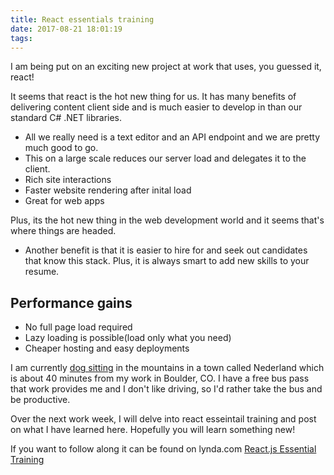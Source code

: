 ```yaml
---
title: React essentials training
date: 2017-08-21 18:01:19
tags:
---
```


I am being put on an exciting new project at work that uses, you guessed it, react!

It seems that react is the hot new thing for us. It has many benefits of delivering content client side and is much easier to develop in than our standard C# .NET libraries.

* All we really need is a text editor and an API endpoint and we are pretty much good to go. 
* This on a large scale reduces our server load and delegates it to the client. 
* Rich site interactions
* Faster website rendering after inital load
* Great for web apps


Plus, its the hot new thing in the web development world and it seems that's where things are headed. 

* Another benefit is that it is easier to hire for and seek out candidates that know this stack. Plus, it is always smart to add new skills to your resume.

## Performance gains
* No full page load required
* Lazy loading is possible(load only what you need)
* Cheaper hosting and easy deployments


I am currently [dog sitting](http://frankthedogsitter.com) in the mountains in a town called Nederland which is about 40 minutes from my work in Boulder, CO. I have a free bus pass that work provides me and I don't like driving, so I'd rather take the bus and be productive.

Over the next work week, I will delve into react esseintail training and post on what I have learned here. Hopefully you will learn something new!

If you want to follow along it can be found on lynda.com
[React.js Essential Training](https://www.lynda.com/React-js-tutorials/React-js-Essential-Training/496905-2.html)